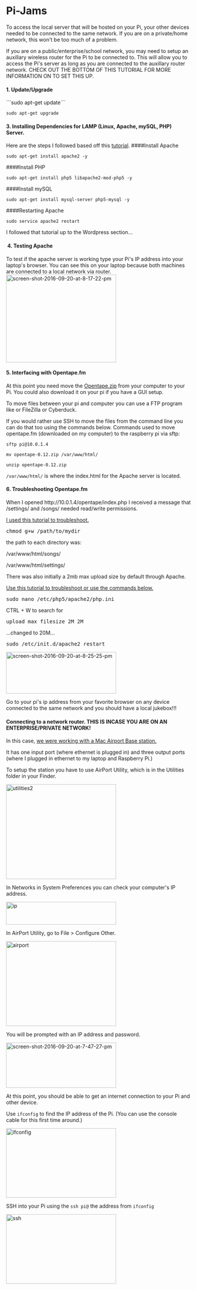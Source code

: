 # Pi-Jams

To access the local server that will be hosted on your Pi, your other devices needed to be connected to the same network. If you are on a private/home network, this won't be too much of a problem.

If you are on a public/enterprise/school network, you may need to setup an auxillary wireless router for the Pi to be connected to. This will allow you to access the Pi's server as long as you are connected to the auxillary router network. CHECK OUT THE BOTTOM OF THIS TUTORIAL FOR MORE INFORMATION ON TO SET THIS UP.

<h4>1. Update/Upgrade</h4>
```sudo apt-get update```

```sudo apt-get upgrade```
<h4>3. Installing Dependencies for LAMP (Linux, Apache, mySQL, PHP) Server.</h4>
Here are the steps I followed based off this
<a href="https://www.raspberrypi.org/learning/lamp-web-server-with-wordpress/worksheet/">tutorial</a>.
####Install Apache
<pre class=" language-bash"><code class=" language-bash">sudo apt<span class="token operator">-</span>get install apache2 <span class="token operator">-</span>y</code></pre>
####Install PHP
<pre class=" language-bash"><code class=" language-bash">sudo apt<span class="token operator">-</span>get install php5 libapache2<span class="token operator">-</span>mod<span class="token operator">-</span>php5 <span class="token operator">-</span>y</code></pre>
####Install mySQL
<pre class=" language-bash"><code class=" language-bash">sudo apt<span class="token operator">-</span>get install mysql<span class="token operator">-</span>server php5<span class="token operator">-</span>mysql <span class="token operator">-</span>y</code></pre>
####Restarting Apache
<pre class=" language-bash"><code class=" language-bash">sudo service apache2 restart</code></pre>
I followed that tutorial up to the Wordpress section...
<h4> 4. Testing Apache</h4>
To test if the apache server is working type your Pi's IP address into your laptop's browser. You can see this on your laptop because both machines are connected to a local network via router.

<img class="alignnone size-medium wp-image-178" src="http://c.visitsteve.com/sptc16/wp-content/uploads/sites/18/2016/09/Screen-Shot-2016-09-20-at-8.17.22-PM-300x239.png" alt="screen-shot-2016-09-20-at-8-17-22-pm" width="300" height="239" />
<h4>5. Interfacing with Opentape.fm</h4>
At this point you need move the <a href="http://Opentape.zip">Opentape.zip</a> from your computer to your Pi. You could also download it on your pi if you have a GUI setup.

To move files between your pi and computer you can use a FTP program like or FileZilla or Cyberduck.

If you would rather use SSH to move the files from the command line you can do that too using the commands below.
Commands used to move opentape.fm (downloaded on my computer) to the raspberry pi via sftp:

```sftp pi@10.0.1.4```

```mv opentape-0.12.zip /var/www/html/```

```unzip opentape-0.12.zip```

```/var/www/html/``` is where the index.html for the Apache server is located.
<h4>6. Troubleshooting Opentape.fm</h4>
When I opened http://10.0.1.4/opentape/index.php I received a message that /settings/ and /songs/ needed read/write permissions.

<a href="https://www.g-loaded.eu/2008/12/09/making-a-directory-writable-by-the-webserver/">I used this tutorial to troubleshoot.</a>
<pre class="console">chmod g+w /path/to/mydir</pre>
the path to each directory was:

/var/www/html/songs/

/var/www/html/settings/

There was also initially a 2mb max upload size by default through Apache.

<a href="http://www.miscdebris.net/blog/2008/04/14/changing-the-php-file-upload-limit-in-ubuntu-linux/"> Use this tutorial to troubleshoot or use the commands below.</a>
<pre>sudo nano /etc/php5/apache2/php.ini</pre>
CTRL + W to search for
<pre>upload_max_filesize 2M 2M</pre>
...changed to 20M...
<pre>sudo /etc/init.d/apache2 restart
</pre>
<img class="alignnone size-medium wp-image-180" src="http://c.visitsteve.com/sptc16/wp-content/uploads/sites/18/2016/09/Screen-Shot-2016-09-20-at-8.25.25-PM-300x113.png" alt="screen-shot-2016-09-20-at-8-25-25-pm" width="300" height="113" />

Go to your pi's ip address from your favorite browser on any device connected to the same network and you should have a local jukebox!!!

#### Connecting to a network router. THIS IS INCASE YOU ARE ON AN ENTERPRISE/PRIVATE NETWORK!

In this case, [ we were working with a Mac Airport Base station.](https://www.amazon.com/Apple-AirPort-Express-Station-MC414LL/dp/B008ALA2RC)

It has one input port (where ethernet is plugged in) and three output ports (where I plugged in ethernet to my laptop and Raspberry Pi.)

To setup the station you have to use AirPort Utility, which is in the Utilities folder in your Finder.

<img class="alignnone size-medium wp-image-168" src="http://c.visitsteve.com/sptc16/wp-content/uploads/sites/18/2016/09/UTILITIES2-300x258.png" alt="utilities2" width="300" height="258" />

In Networks in System Preferences you can check your computer's IP address.

<img class="alignnone size-medium wp-image-170" src="http://c.visitsteve.com/sptc16/wp-content/uploads/sites/18/2016/09/IP-300x62.png" alt="ip" width="300" height="62" />

In AirPort Utility, go to File &gt; Configure Other.

<img class="alignnone size-medium wp-image-169" src="http://c.visitsteve.com/sptc16/wp-content/uploads/sites/18/2016/09/AIRPORT-300x231.png" alt="airport" width="300" height="231" />

You will be prompted with an IP address and password.

<img class="alignnone size-medium wp-image-171" src="http://c.visitsteve.com/sptc16/wp-content/uploads/sites/18/2016/09/Screen-Shot-2016-09-20-at-7.47.27-PM-300x123.png" alt="screen-shot-2016-09-20-at-7-47-27-pm" width="300" height="123" />

At this point, you should be able to get an internet connection to your Pi and other device.

Use ```ifconfig``` to find the IP address of the Pi. (You can use the console cable for this first time around.)

<img class="alignnone size-medium wp-image-175" src="http://c.visitsteve.com/sptc16/wp-content/uploads/sites/18/2016/09/ifconfig-300x189.gif" alt="ifconfig" width="300" height="189" />

SSH into your Pi using the ```ssh pi@``` the address from ```ifconfig```

<img class="alignnone size-medium wp-image-176" src="http://c.visitsteve.com/sptc16/wp-content/uploads/sites/18/2016/09/ssh-1-300x189.gif" alt="ssh" width="300" height="189" />
